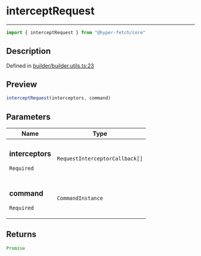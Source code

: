 

# interceptRequest

<div class="api-docs__separator" data-reactroot="">

---

</div><div class="api-docs__import" data-reactroot="">

```ts
import { interceptRequest } from "@hyper-fetch/core"
```

</div><div class="api-docs__section">

## Description

</div><div class="api-docs__description"><span class="api-docs__do-not-parse">



</span></div><p class="api-docs__definition">

Defined in [builder/builder.utils.ts:23](https://github.com/BetterTyped/hyper-fetch/blob/7e232edb/packages/core/src/builder/builder.utils.ts#L23)

</p><div class="api-docs__section">

## Preview

</div><div class="api-docs__preview fn">

```ts
interceptRequest(interceptors, command)
```

</div><div class="api-docs__section">

## Parameters

</div><div class="api-docs__parameters"><table><thead><tr><th>Name</th><th>Type</th></tr></thead><tbody><tr param-data="interceptors"><td class="api-docs__param-name required">

### interceptors 

`Required`

</td><td class="api-docs__param-type">

`RequestInterceptorCallback[]`

</td></tr><tr param-data="command"><td class="api-docs__param-name required">

### command 

`Required`

</td><td class="api-docs__param-type">

`CommandInstance`

</td></tr></tbody></table></div><div class="api-docs__section">

## Returns

</div><div class="api-docs__returns">

```ts
Promise
```

</div>